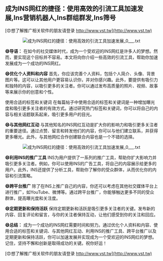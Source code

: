 ## **成为INS网红的捷径：使用高效的引流工具加速发展,Ins营销机器人,Ins群组群发,Ins筛号**

[😍想了解推广相关软件的朋友请登录 http://www.vst.tw](http://www.vst.tw)

 <center><img src="https://vst.tw/MP4/tuiguang/png/0.png" alt="成为INS网红的捷径：使用高效的引流工具加速发展_0___.txt"></center>

**😄导语：**
在如今的社交媒体时代，成为一个受欢迎的INS网红是许多人的梦想。然而，要实现这个目标并不容易。本文将向你介绍一些高效的引流工具，帮助你加速发展成为一个成功的INS网红。

**😄优化个人资料和内容**
首先，你应该完善个人资料，包括个人简介、头像、背景图片等。这可以让其他用户更容易认识你，并对你感兴趣。此外，要提供有吸引力和独特的内容，以吸引更多的关注者。你可以通过发布高质量的照片、视频、故事等来展示你的创意和个性。

使用合适的标签和关键词
在每篇帖子中使用合适的标签和关键词是一种增加曝光度和吸引更多关注者的有效方式。通过研究热门标签和关键词，你可以将自己的内容与相关话题联系起来，吸引更多用户的目光。

**😄与其他网红互动**
与其他知名的INS网红互动是扩大你的影响力和吸引更多关注者的重要途径。通过点赞、留言和转发他们的内容，你可以与他们建立联系，并获得更多曝光。此外，与其他网红合作创建联合内容也是一个不错的选择。

 <center><img src="https://vst.tw/MP4/tuiguang/png/5.png" alt="成为INS网红的捷径：使用高效的引流工具加速发展_0___.txt"></center>

**😄利用INS的推广工具**
INS为用户提供了一系列的推广工具，帮助你扩大影响力并吸引更多关注者。例如，你可以使用INS的广告工具，将自己的内容展示给更多的用户。此外，INS还提供了分析工具，帮助你了解你的受众群体，从而优化你的内容和引流策略。

**😄跨平台推广**
除了在INS上推广自己的内容，你还可以考虑在其他社交媒体平台上进行推广，如YouTube、微博等。通过跨平台推广，你能够触达更多不同的受众群体，提高曝光度和关注度。

**😄定期更新和保持活跃**
保持定期更新和活跃是吸引更多关注者的关键。发布新的内容、回复评论和留言，与你的关注者保持互动，让他们感受到你的关注和回应。

**😄总结：**
成为一个成功的INS网红需要时间和努力。通过优化个人资料和内容、使用合适的标签和关键词、与其他网红互动、利用INS的推广工具、跨平台推广以及定期更新和保持活跃，你可以加速发展并实现成为一个受欢迎的INS网红的梦想。记住，坚持不懈和创新是取得成功的关键。祝你好运！

[😍想了解推广相关软件的朋友请登录 http://www.vst.tw](http://www.vst.tw)



